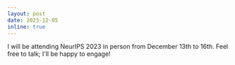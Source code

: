 ```yaml
---
layout: post
date: 2023-12-05
inline: true
---
```

I will be attending NeurIPS 2023 in person from December 13th to 16th. Feel free to talk; I'll be happy to engage!
